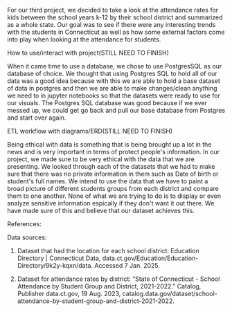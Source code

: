 For our third project, we decided to take a look at the attendance rates for kids between the school years k-12 by their school district
and summarized as a whole state. Our goal was to see if there were any interesting trends with the students in Connecticut as well as how some external factors 
come into play when looking at the attendance for students. 

How to use/interact with project(STILL NEED TO FINISH)

When it came time to use a database, we chose to use PostgresSQL as our database of choice. We thought that using Postgres SQL to hold all of our data was a good idea because
with this we are able to hold a base dataset of data in postgres and then we are able to make changes/clean anything we need to in jupyter notebooks so that the datasets were
ready to use for our visuals. The Postgres SQL database was good because if we ever messed up, we could get go back and pull our base database from Postgres and start over again. 

ETL workflow with diagrams/ERD(STILL NEED TO FINISH)

Being ethical with data is something that is being brought up a lot in the news and is very important in terms of protect people's information. In our project, we made sure to be very ethical with the data that we are presenting. We looked through each of the datasets that we had to make sure that there was no private information in them such as Date of birth or student's full names. We intend to use the data that we have to paint a broad picture of different students groups from each district and compare them to one another. None of what we are trying to do is to display or even analyze sensitive information espically if they don't want it out there. We have made sure of this and believe that our dataset achieves this. 





References: 

Data sources:
1. Dataset that had the location for each school district:
Education Directory | Connecticut Data, data.ct.gov/Education/Education-Directory/9k2y-kqxn/data. Accessed 7 Jan. 2025.

2. Dataset for attendance rates by district: 
“State of Connecticut - School Attendance by Student Group and District, 2021-2022.” Catalog, Publisher data.ct.gov, 19 Aug. 2023, catalog.data.gov/dataset/school-attendance-by-student-group-and-district-2021-2022. 
